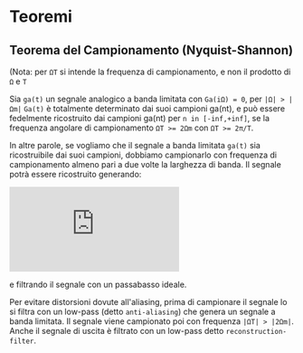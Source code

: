 # Teoremi

## Teorema del Campionamento (Nyquist-Shannon)

(Nota: per `ΩT` si intende la frequenza di campionamento, e non il prodotto di `Ω` e `T`

Sia `ga(t)` un segnale analogico a banda limitata con `Ga(iΩ) = 0`, per
`|Ω| > |Ωm|` `Ga(t)` è totalmente determinato dai suoi campioni ga(nt), e può
essere fedelmente ricostruito dai campioni ga(nt) per `n in [-inf,+inf]`, se la
frequenza angolare di campionamento `ΩT >= 2Ωm` con `ΩT >= 2π/T`.

In altre parole, se vogliamo che il segnale a banda limitata `ga(t)` sia
ricostruibile dai suoi campioni, dobbiamo campionarlo con frequenza di
campionamento almeno pari a due volte la larghezza di banda. Il segnale potrà
essere ricostruito generando:

![Digital->Analog](http://latex.codecogs.com/gif.latex?g_p%28t%29%20%3D%20%5Csum_%7Bn%20%3D%20-%5Cinfty%7D%5E%7B%5Cinfty%7Dg%28n%29%5Cdelta%28t%20-%20nt%29)

e filtrando il segnale con un passabasso ideale.

Per evitare distorsioni dovute all'aliasing, prima di campionare il segnale lo si filtra con un low-pass (detto `anti-aliasing`) che genera un segnale a banda limitata. Il segnale viene campionato poi con frequenza `|ΩT| > |2Ωm|`. Anche il segnale di uscita è filtrato con un low-pass detto `reconstruction-filter`.
